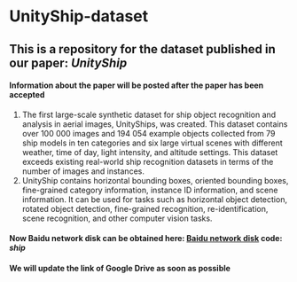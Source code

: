 # UnityShip-dataset
## This is a repository for the dataset published in our paper: ***UnityShip***
#### Information about the paper will be posted after the paper has been accepted
1. The first large-scale synthetic dataset for ship object recognition and analysis in aerial images, UnityShips, was created. This dataset contains over 100 000 images and 194 054 example objects collected from 79 ship models in ten categories and six large virtual scenes with different weather, time of day, light intensity, and altitude settings. This dataset exceeds existing real-world ship recognition datasets in terms of the number of images and instances.
2. UnityShip contains horizontal bounding boxes, oriented bounding boxes, fine-grained category information, instance ID information, and scene information. It can be used for tasks such as horizontal object detection, rotated object detection, fine-grained recognition, re-identification, scene recognition, and other computer vision tasks.

#### Now Baidu network disk can be obtained here: [Baidu network disk](https://pan.baidu.com/s/1f9219CEcWaLW3vVauHkneg)    code: ***ship***
#### We will update the link of Google Drive as soon as possible
